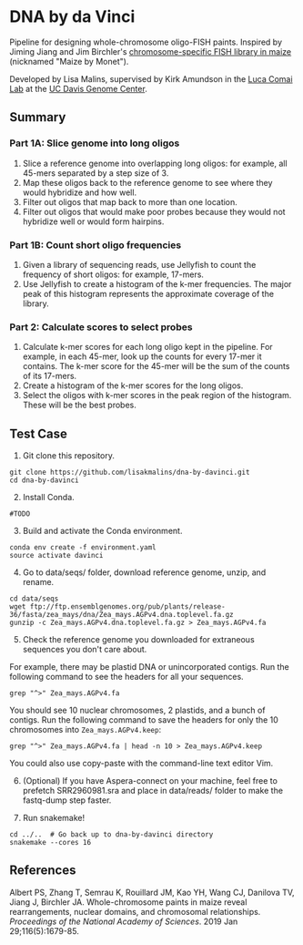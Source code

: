 # DNA by da Vinci
Pipeline for designing whole-chromosome oligo-FISH paints. Inspired by Jiming Jiang and Jim Birchler's [chromosome-specific FISH library in maize](https://doi.org/10.1073/pnas.1813957116) (nicknamed "Maize by Monet").

Developed by Lisa Malins, supervised by Kirk Amundson in the [Luca Comai Lab](http://comailab.genomecenter.ucdavis.edu/index.php/Main_Page) at the [UC Davis Genome Center](https://genomecenter.ucdavis.edu/).

## Summary
### __Part 1A__: Slice genome into long oligos
1. Slice a reference genome into overlapping long oligos: for example, all 45-mers separated by a step size of 3.
2. Map these oligos back to the reference genome to see where they would hybridize and how well.
3. Filter out oligos that map back to more than one location.
4. Filter out oligos that would make poor probes because they would not hybridize well or would form hairpins.

### __Part 1B__: Count short oligo frequencies
1. Given a library of sequencing reads, use Jellyfish to count the frequency of short oligos: for example, 17-mers.
2. Use Jellyfish to create a histogram of the k-mer frequencies. The major peak of this histogram represents the approximate coverage of the library.

### __Part 2__: Calculate scores to select probes
1. Calculate k-mer scores for each long oligo kept in the pipeline. For example, in each 45-mer, look up the counts for every 17-mer it contains. The k-mer score for the 45-mer will be the sum of the counts of its 17-mers.
2. Create a histogram of the k-mer scores for the long oligos.
3. Select the oligos with k-mer scores in the peak region of the histogram. These will be the best probes.

## Test Case
1. Git clone this repository.
```
git clone https://github.com/lisakmalins/dna-by-davinci.git
cd dna-by-davinci
```
2. Install Conda.
```
#TODO
```
3. Build and activate the Conda environment.
```
conda env create -f environment.yaml
source activate davinci
```
4. Go to data/seqs/ folder, download reference genome, unzip, and rename.
```
cd data/seqs
wget ftp://ftp.ensemblgenomes.org/pub/plants/release-36/fasta/zea_mays/dna/Zea_mays.AGPv4.dna.toplevel.fa.gz
gunzip -c Zea_mays.AGPv4.dna.toplevel.fa.gz > Zea_mays.AGPv4.fa
```

5. Check the reference genome you downloaded for extraneous sequences you don't care about.

  For example, there may be plastid DNA or unincorporated contigs. Run the following command to see the headers for all your sequences.

  ```
grep "^>" Zea_mays.AGPv4.fa
```

  You should see 10 nuclear chromosomes, 2 plastids, and a bunch of contigs. Run the following command to save the headers for only the 10 chromosomes into `Zea_mays.AGPv4.keep`:

  ```
grep "^>" Zea_mays.AGPv4.fa | head -n 10 > Zea_mays.AGPv4.keep
```

  You could also use copy-paste with the command-line text editor Vim.

6. (Optional) If you have Aspera-connect on your machine, feel free to prefetch SRR2960981.sra and place in data/reads/ folder to make the fastq-dump step faster.

7. Run snakemake!
```
cd ../..  # Go back up to dna-by-davinci directory
snakemake --cores 16
```


## References
Albert PS, Zhang T, Semrau K, Rouillard JM, Kao YH, Wang CJ, Danilova TV, Jiang J, Birchler JA. Whole-chromosome paints in maize reveal rearrangements, nuclear domains, and chromosomal relationships. *Proceedings of the National Academy of Sciences*. 2019 Jan 29;116(5):1679-85.
